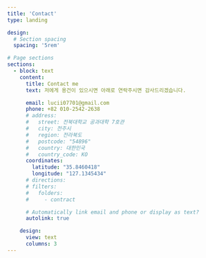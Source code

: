 ```yaml
---
title: 'Contact'
type: landing

design:
  # Section spacing
  spacing: '5rem'

# Page sections
sections:
  - block: text
    content:
      title: Contact me
      text: 저에게 용건이 있으시면 아래로 연락주시면 감사드리겠습니다.

      email: lucii07701@gmail.com
      phone: +82 010-2542-2638
      # address:
      #   street: 전북대학교 공과대학 7호관
      #   city: 전주시
      #   region: 전라북도
      #   postcode: "54896"
      #   country: 대한민국
      #   country_code: KO
      coordinates:
        latitude: "35.8460418"
        longitude: "127.1345434"
      # directions:
      # filters:
      #   folders:
      #     - contract

      # Automatically link email and phone or display as text?
      autolink: true

    design:
      view: text
      columns: 3
---
```

